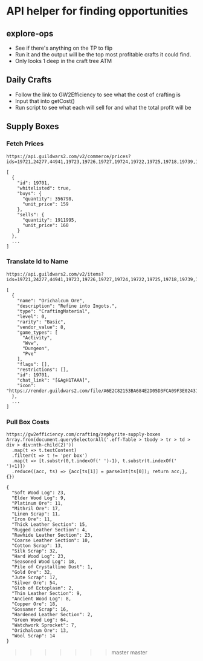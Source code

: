# API helper for finding opportunities #

## explore-ops ##

- See if there's anything on the TP to flip
- Run it and the output will be the top most profitable crafts it could find.
- Only looks 1 deep in the craft tree ATM

## Daily Crafts ##

- Follow the link to GW2Efficiency to see what the cost of crafting is
- Input that into getCost()
- Run script to see what each will sell for and what the total profit will be

## Supply Boxes ##
### Fetch Prices  ###

```
https://api.guildwars2.com/v2/commerce/prices?ids=19721,24277,44941,19723,19726,19727,19724,19722,19725,19718,19739,19741,19743,19748,19745,19719,19728,19730,19731,19729,19732,19697,19699,19703,19698,19702,19700,19701

[
  {
    "id": 19701,
    "whitelisted": true,
    "buys": {
      "quantity": 356798,
      "unit_price": 159
    },
    "sells": {
      "quantity": 1911995,
      "unit_price": 160
    }
  },
  ...
]
```

### Translate Id to Name ###

```
https://api.guildwars2.com/v2/items?ids=19721,24277,44941,19723,19726,19727,19724,19722,19725,19718,19739,19741,19743,19748,19745,19719,19728,19730,19731,19729,19732,19697,19699,19703,19698,19702,19700,19701

[
  {
    "name": "Orichalcum Ore",
    "description": "Refine into Ingots.",
    "type": "CraftingMaterial",
    "level": 0,
    "rarity": "Basic",
    "vendor_value": 8,
    "game_types": [
      "Activity",
      "Wvw",
      "Dungeon",
      "Pve"
    ],
    "flags": [],
    "restrictions": [],
    "id": 19701,
    "chat_link": "[&AgH1TAAA]",
    "icon": "https://render.guildwars2.com/file/A6E2C82153BA684E2D05D3FCA09F3E02431366ED/220461.png"
  },
  ...
]
```

### Pull Box Costs ###

```
https://gw2efficiency.com/crafting/zephyrite-supply-boxes
Array.from(document.querySelectorAll('.eff-Table > tbody > tr > td > div > div:nth-child(2)'))
  .map(t => t.textContent)
  .filter(t => t != 'per box')
  .map(t => [t.substr(0,t.indexOf(' ')-1), t.substr(t.indexOf(' ')+1)])
  .reduce((acc, ts) => {acc[ts[1]] = parseInt(ts[0]); return acc;}, {})

{
  "Soft Wood Log": 23,
  "Elder Wood Log": 9,
  "Platinum Ore": 11,
  "Mithril Ore": 17,
  "Linen Scrap": 11,
  "Iron Ore": 11,
  "Thick Leather Section": 15,
  "Rugged Leather Section": 4,
  "Rawhide Leather Section": 23,
  "Coarse Leather Section": 10,
  "Cotton Scrap": 13,
  "Silk Scrap": 32,
  "Hard Wood Log": 23,
  "Seasoned Wood Log": 18,
  "Pile of Crystalline Dust": 1,
  "Gold Ore": 32,
  "Jute Scrap": 17,
  "Silver Ore": 54,
  "Glob of Ectoplasm": 2,
  "Thin Leather Section": 9,
  "Ancient Wood Log": 8,
  "Copper Ore": 18,
  "Gossamer Scrap": 16,
  "Hardened Leather Section": 2,
  "Green Wood Log": 64,
  "Watchwork Sprocket": 7,
  "Orichalcum Ore": 13,
  "Wool Scrap": 14
}
```
>>>>>>> master
>>>>>>> master
